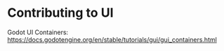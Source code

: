 # Contributing to UI

Godot UI Containers: https://docs.godotengine.org/en/stable/tutorials/gui/gui_containers.html

